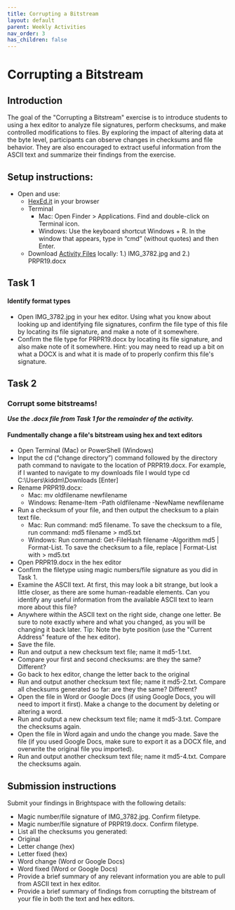 ```yaml
---
title: Corrupting a Bitstream
layout: default
parent: Weekly Activities
nav_order: 3
has_children: false
---
```


# Corrupting a Bitstream

## Introduction
The goal of the "Corrupting a Bitstream" exercise is to introduce students to using a hex editor to analyze file signatures, perform checksums, and make controlled modifications to files. By exploring the impact of altering data at the byte level, participants can observe changes in checksums and file behavior. They are also encouraged to extract useful information from the ASCII text and summarize their findings from the exercise.

## Setup instructions:
* Open and use:
  * [HexEd.it](https://hexed.it/) in your browser
  * Terminal
    * Mac: Open Finder > Applications. Find and double-click on Terminal icon.
    * Windows: Use the keyboard shortcut Windows + R. In the window that appears, type in “cmd” (without quotes) and then Enter.
  * Download <a href="https://drive.google.com/drive/folders/1UzQbxCrIcE0LhKNi7QImC4YryopubrKB?usp=sharing" target="_blank">Activity Files</a> locally: 1.) IMG_3782.jpg and 2.) PRPR19.docx

## Task 1
#### Identify format types
* Open IMG_3782.jpg in your hex editor. Using what you know about looking up and identifying file signatures, confirm the file type of this file by locating its file signature, and make a note of it somewhere.
* Confirm the file type for PRPR19.docx by locating its file signature, and also make note of it somewhere. Hint: you may need to read up a bit on what a DOCX is and what it is made of to properly confirm this file's signature.

## Task 2
### Corrupt some bitstreams!

***Use the .docx file from Task 1 for the remainder of the activity.***

#### Fundmentally change a file's bitstream using hex and text editors

* Open Terminal (Mac) or PowerShell (Windows)
* Input the cd (“change directory”) command followed by the directory path command to navigate to the location of PRPR19.docx. For example, if I wanted to navigate to my downloads file I would type cd C:\Users\kiddm\Downloads [Enter]
* Rename PRPR19.docx:
  * Mac: mv oldfilename newfilename 
  * Windows: Rename-Item -Path oldfilename -NewName newfilename
* Run a checksum of your file, and then output the checksum to a plain text file.
  * Mac: Run command: md5 filename. To save the checksum to a file, run command:  md5 filename > md5.txt
  * Windows: Run command: Get-FileHash filename -Algorithm md5 | Format-List. To save the checksum to a file, replace | Format-List with > md5.txt
* Open PRPR19.docx in the hex editor
* Confirm the filetype using magic numbers/file signature as you did in Task 1.
* Examine the ASCII text. At first, this may look a bit strange, but look a little closer, as there are some human-readable elements. Can you identify any useful information from the available ASCII text to learn more about this file?
* Anywhere within the ASCII text on the right side, change one letter. Be sure to note exactly where and what you changed, as you will be changing it back later. Tip: Note the byte position (use the "Current Address" feature of the hex editor).
* Save the file.
* Run and output a new checksum text file; name it md5-1.txt.
* Compare your first and second checksums: are they the same? Different?
* Go back to hex editor, change the letter back to the original
* Run and output another checksum text file; name it md5-2.txt. Compare all checksums generated so far: are they the same? Different?
* Open the file in Word or Google Docs (if using Google Docs, you will need to import it first). Make a change to the document by deleting or altering a word.
* Run and output a new checksum text file; name it md5-3.txt. Compare the checksums again.
* Open the file in Word again and undo the change you made. Save the file (if you used Google Docs, make sure to export it as a DOCX file, and overwrite the original file you imported).
* Run and output another checksum text file; name it md5-4.txt. Compare the checksums again.

## Submission instructions
Submit your findings in Brightspace with the following details:
* Magic number/file signature of IMG_3782.jpg. Confirm filetype.
* Magic number/file signature of PRPR19.docx. Confirm filetype.
* List all the checksums you generated:
 * Original
 * Letter change (hex)
 * Letter fixed (hex)
 * Word change (Word or Google Docs)
 * Word fixed (Word or Google Docs)
* Provide a brief summary of any relevant information you are able to pull from ASCII text in hex editor.
* Provide a brief summary of findings from corrupting the bitstream of your file in both the text and hex editors.
